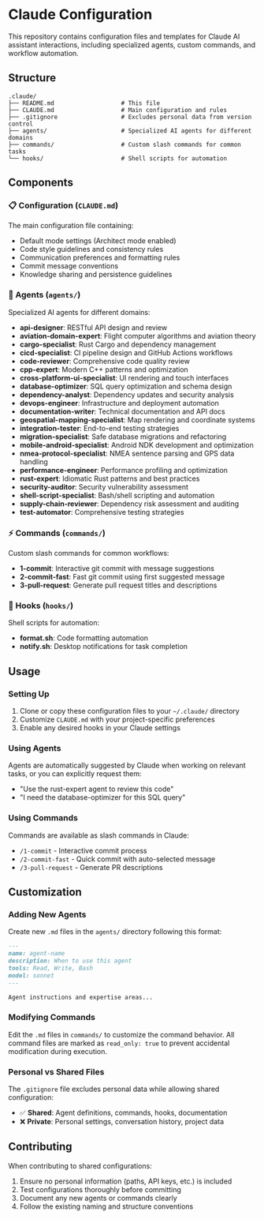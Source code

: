 # Claude Configuration

This repository contains configuration files and templates for Claude AI assistant interactions, including specialized agents, custom commands, and workflow automation.

## Structure

```
.claude/
├── README.md                   # This file
├── CLAUDE.md                   # Main configuration and rules
├── .gitignore                  # Excludes personal data from version control
├── agents/                     # Specialized AI agents for different domains
├── commands/                   # Custom slash commands for common tasks
└── hooks/                      # Shell scripts for automation
```

## Components

### 📋 Configuration (`CLAUDE.md`)
The main configuration file containing:
- Default mode settings (Architect mode enabled)
- Code style guidelines and consistency rules
- Communication preferences and formatting rules
- Commit message conventions
- Knowledge sharing and persistence guidelines

### 🤖 Agents (`agents/`)
Specialized AI agents for different domains:
- **api-designer**: RESTful API design and review
- **aviation-domain-expert**: Flight computer algorithms and aviation theory
- **cargo-specialist**: Rust Cargo and dependency management
- **cicd-specialist**: CI pipeline design and GitHub Actions workflows
- **code-reviewer**: Comprehensive code quality review
- **cpp-expert**: Modern C++ patterns and optimization
- **cross-platform-ui-specialist**: UI rendering and touch interfaces
- **database-optimizer**: SQL query optimization and schema design
- **dependency-analyst**: Dependency updates and security analysis
- **devops-engineer**: Infrastructure and deployment automation
- **documentation-writer**: Technical documentation and API docs
- **geospatial-mapping-specialist**: Map rendering and coordinate systems
- **integration-tester**: End-to-end testing strategies
- **migration-specialist**: Safe database migrations and refactoring
- **mobile-android-specialist**: Android NDK development and optimization
- **nmea-protocol-specialist**: NMEA sentence parsing and GPS data handling
- **performance-engineer**: Performance profiling and optimization
- **rust-expert**: Idiomatic Rust patterns and best practices
- **security-auditor**: Security vulnerability assessment
- **shell-script-specialist**: Bash/shell scripting and automation
- **supply-chain-reviewer**: Dependency risk assessment and auditing
- **test-automator**: Comprehensive testing strategies

### ⚡ Commands (`commands/`)
Custom slash commands for common workflows:
- **1-commit**: Interactive git commit with message suggestions
- **2-commit-fast**: Fast git commit using first suggested message
- **3-pull-request**: Generate pull request titles and descriptions

### 🔧 Hooks (`hooks/`)
Shell scripts for automation:
- **format.sh**: Code formatting automation
- **notify.sh**: Desktop notifications for task completion

## Usage

### Setting Up
1. Clone or copy these configuration files to your `~/.claude/` directory
2. Customize `CLAUDE.md` with your project-specific preferences
3. Enable any desired hooks in your Claude settings

### Using Agents
Agents are automatically suggested by Claude when working on relevant tasks, or you can explicitly request them:
- "Use the rust-expert agent to review this code"
- "I need the database-optimizer for this SQL query"

### Using Commands
Commands are available as slash commands in Claude:
- `/1-commit` - Interactive commit process
- `/2-commit-fast` - Quick commit with auto-selected message  
- `/3-pull-request` - Generate PR descriptions

## Customization

### Adding New Agents
Create new `.md` files in the `agents/` directory following this format:
```markdown
---
name: agent-name
description: When to use this agent
tools: Read, Write, Bash
model: sonnet
---

Agent instructions and expertise areas...
```

### Modifying Commands
Edit the `.md` files in `commands/` to customize the command behavior. All command files are marked as `read_only: true` to prevent accidental modification during execution.

### Personal vs Shared Files
The `.gitignore` file excludes personal data while allowing shared configuration:
- ✅ **Shared**: Agent definitions, commands, hooks, documentation
- ❌ **Private**: Personal settings, conversation history, project data

## Contributing

When contributing to shared configurations:
1. Ensure no personal information (paths, API keys, etc.) is included
2. Test configurations thoroughly before committing
3. Document any new agents or commands clearly
4. Follow the existing naming and structure conventions
